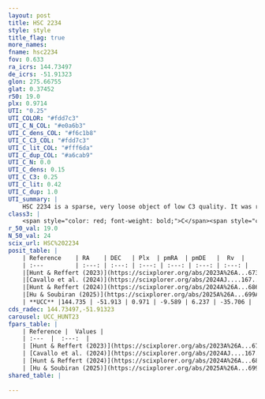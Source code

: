 ```yaml
---
layout: post
title: HSC 2234
style: style
title_flag: true
more_names: 
fname: hsc2234
fov: 0.633
ra_icrs: 144.73497
de_icrs: -51.91323
glon: 275.66755
glat: 0.37452
r50: 19.0
plx: 0.9714
UTI: "0.25"
UTI_COLOR: "#fdd7c3"
UTI_C_N_COL: "#e0a6b3"
UTI_C_dens_COL: "#f6c1b8"
UTI_C_C3_COL: "#fdd7c3"
UTI_C_lit_COL: "#fff6da"
UTI_C_dup_COL: "#a6cab9"
UTI_C_N: 0.0
UTI_C_dens: 0.15
UTI_C_C3: 0.25
UTI_C_lit: 0.42
UTI_C_dup: 1.0
UTI_summary: |
    HSC 2234 is a sparse, very loose object of low C3 quality. It was recently reported in the literature.<br><br><span style="color: #99180f; font-weight: bold;">Warning: </span>contains less than 25 stars with <i>P>0.5</i> estimated.
class3: |
    <span style="color: red; font-weight: bold;">C</span><span style="color: red; font-weight: bold;">C</span>
r_50_val: 19.0
N_50_val: 24
scix_url: HSC%202234
posit_table: |
    | Reference    | RA    | DEC   | Plx  | pmRA  | pmDE   |  Rv  |
    | :---         | :---: | :---: | :---: | :---: | :---: | :---: |
    |[Hunt & Reffert (2023)](https://scixplorer.org/abs/2023A%26A...673A.114H) | 144.738 | -52.0 | 0.979 | -9.587 | 6.2 | -6.842 |
    |[Cavallo et al. (2024)](https://scixplorer.org/abs/2024AJ....167...12C) | 144.859 | -52.029 | 0.98 | -- | -- | -- |
    |[Hunt & Reffert (2024)](https://scixplorer.org/abs/2024A%26A...686A..42H) | 144.738 | -52.0 | 0.979 | -9.587 | 6.2 | -6.842 |
    |[Hu & Soubiran (2025)](https://scixplorer.org/abs/2025A%26A...699A.246H) | 144.859 | -52.029 | -- | -- | -- | -- |
    | **UCC** |144.735 | -51.913 | 0.971 | -9.589 | 6.237 | -35.706 | 
cds_radec: 144.73497,-51.91323
carousel: UCC_HUNT23
fpars_table: |
    | Reference |  Values |
    | :---  |  :---:  |
    | [Hunt & Reffert (2023)](https://scixplorer.org/abs/2023A%26A...673A.114H) | `AV50=0.743, diffAV50=0.622, MOD50=9.937, logAge50=7.78` |
    | [Cavallo et al. (2024)](https://scixplorer.org/abs/2024AJ....167...12C) | `AV50=1.13, dMod50=10.0, logAge50=9.37, [Fe/H]50=-0.26` |
    | [Hunt & Reffert (2024)](https://scixplorer.org/abs/2024A%26A...686A..42H) | `MassJ=76.4714` |
    | [Hu & Soubiran (2025)](https://scixplorer.org/abs/2025A%26A...699A.246H) | `MA22=-0.13, MA23f=-0.12, MZ23=-0.3, MK24=-0.16, MF24=-0.16` |
shared_table: |
    
---
```

